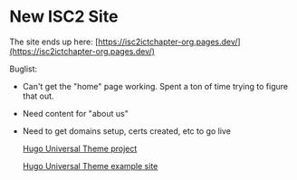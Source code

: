 # New ISC2 Site

The site ends up here: [https://isc2ictchapter-org.pages.dev/](https://isc2ictchapter-org.pages.dev/)

Buglist:
* Can't get the "home" page working. Spent a ton of time trying to figure that out.
* Need content for "about us"
* Need to get domains setup, certs created, etc to go live
  

  [Hugo Universal Theme project](https://github.com/devcows/hugo-universal-theme)

  [Hugo Universal Theme example site](https://devcows.github.io/hugo-universal-theme/)